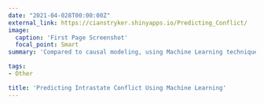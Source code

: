 ```yaml
---
date: "2021-04-028T00:00:00Z"
external_link: https://cianstryker.shinyapps.io/Predicting_Conflict/
image:
  caption: 'First Page Screenshot'
  focal_point: Smart
summary: 'Compared to causal modeling, using Machine Learning techniques to predict violent civil conflict is nascent within the broader conflict literature. In this paper, Liz Masten and I run three Machine Learning models – OLS Regression, Ridge Regression, and Random Forest – on a dataset of our own making to predict instances of violent intrastate conflict. We find our Random Forest model to be the most accurate, but at the expense of high false negative occurrences, to which we assign greater weight considering their ramifications. Both our OLS and Ridge models outperform Random Forest in false negatives, and we assess our Ridge model to be an optimal compromise of high accuracy and low false negative scores. We conclude this paper with caveats to our models and remarks about the limitations and analytical trappings of Machine Learning applications to conflict prediction'

tags:
- Other

title: 'Predicting Intrastate Conflict Using Machine Learning'
---
```

